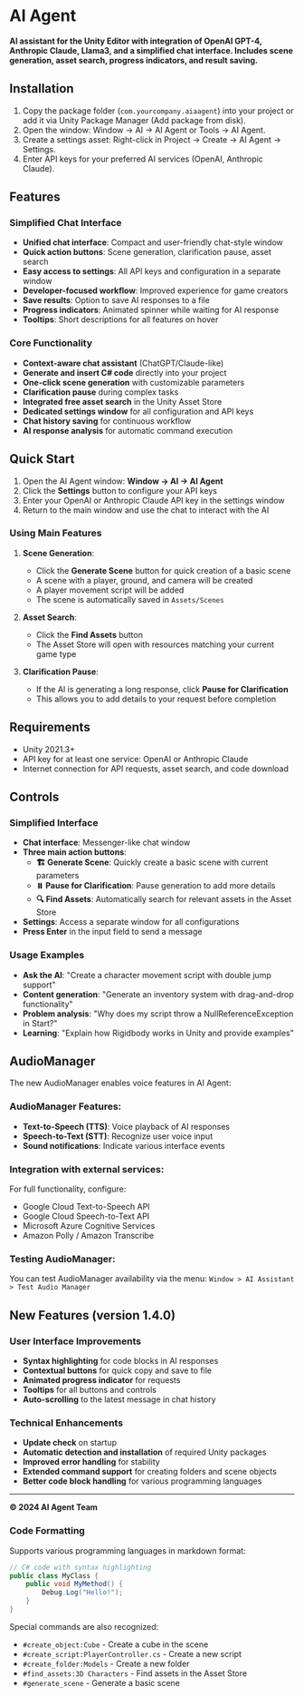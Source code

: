 # AI Agent

**AI assistant for the Unity Editor with integration of OpenAI GPT-4, Anthropic Claude, Llama3, and a simplified chat interface. Includes scene generation, asset search, progress indicators, and result saving.**

## Installation

1. Copy the package folder (`com.yourcompany.aiaagent`) into your project or add it via Unity Package Manager (Add package from disk).
2. Open the window: Window → AI → AI Agent or Tools → AI Agent.
3. Create a settings asset: Right-click in Project → Create → AI Agent → Settings.
4. Enter API keys for your preferred AI services (OpenAI, Anthropic Claude).

## Features

### Simplified Chat Interface
- **Unified chat interface**: Compact and user-friendly chat-style window
- **Quick action buttons**: Scene generation, clarification pause, asset search
- **Easy access to settings**: All API keys and configuration in a separate window
- **Developer-focused workflow**: Improved experience for game creators
- **Save results**: Option to save AI responses to a file
- **Progress indicators**: Animated spinner while waiting for AI response
- **Tooltips**: Short descriptions for all features on hover

### Core Functionality
- **Context-aware chat assistant** (ChatGPT/Claude-like)
- **Generate and insert C# code** directly into your project
- **One-click scene generation** with customizable parameters
- **Clarification pause** during complex tasks
- **Integrated free asset search** in the Unity Asset Store
- **Dedicated settings window** for all configuration and API keys
- **Chat history saving** for continuous workflow
- **AI response analysis** for automatic command execution

## Quick Start

1. Open the AI Agent window: **Window → AI → AI Agent**
2. Click the **Settings** button to configure your API keys
3. Enter your OpenAI or Anthropic Claude API key in the settings window
4. Return to the main window and use the chat to interact with the AI

### Using Main Features

1. **Scene Generation**: 
   - Click the **Generate Scene** button for quick creation of a basic scene
   - A scene with a player, ground, and camera will be created
   - A player movement script will be added
   - The scene is automatically saved in `Assets/Scenes`

2. **Asset Search**:
   - Click the **Find Assets** button
   - The Asset Store will open with resources matching your current game type

3. **Clarification Pause**:
   - If the AI is generating a long response, click **Pause for Clarification**
   - This allows you to add details to your request before completion

## Requirements
- Unity 2021.3+
- API key for at least one service: OpenAI or Anthropic Claude
- Internet connection for API requests, asset search, and code download

## Controls

### Simplified Interface
- **Chat interface**: Messenger-like chat window
- **Three main action buttons**: 
  - **🏗️ Generate Scene**: Quickly create a basic scene with current parameters
  - **⏸️ Pause for Clarification**: Pause generation to add more details
  - **🔍 Find Assets**: Automatically search for relevant assets in the Asset Store
- **Settings**: Access a separate window for all configurations
- **Press Enter** in the input field to send a message

### Usage Examples
- **Ask the AI**: "Create a character movement script with double jump support"
- **Content generation**: "Generate an inventory system with drag-and-drop functionality"
- **Problem analysis**: "Why does my script throw a NullReferenceException in Start?"
- **Learning**: "Explain how Rigidbody works in Unity and provide examples"

## AudioManager

The new AudioManager enables voice features in AI Agent:

### AudioManager Features:
- **Text-to-Speech (TTS)**: Voice playback of AI responses
- **Speech-to-Text (STT)**: Recognize user voice input
- **Sound notifications**: Indicate various interface events

### Integration with external services:
For full functionality, configure:
- Google Cloud Text-to-Speech API
- Google Cloud Speech-to-Text API
- Microsoft Azure Cognitive Services
- Amazon Polly / Amazon Transcribe

### Testing AudioManager:
You can test AudioManager availability via the menu:
`Window > AI Assistant > Test Audio Manager`

## New Features (version 1.4.0)

### User Interface Improvements
- **Syntax highlighting** for code blocks in AI responses
- **Contextual buttons** for quick copy and save to file
- **Animated progress indicator** for requests
- **Tooltips** for all buttons and controls
- **Auto-scrolling** to the latest message in chat history

### Technical Enhancements
- **Update check** on startup
- **Automatic detection and installation** of required Unity packages
- **Improved error handling** for stability
- **Extended command support** for creating folders and scene objects
- **Better code block handling** for various programming languages

---

**© 2024 AI Agent Team**

### Code Formatting

Supports various programming languages in markdown format:

```csharp
// C# code with syntax highlighting
public class MyClass {
    public void MyMethod() {
        Debug.Log("Hello!");
    }
}
```

Special commands are also recognized:

- `#create_object:Cube` - Create a cube in the scene
- `#create_script:PlayerController.cs` - Create a new script
- `#create_folder:Models` - Create a new folder
- `#find_assets:3D Characters` - Find assets in the Asset Store
- `#generate_scene` - Generate a basic scene